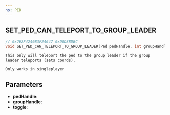 ```yaml
---
ns: PED
---
```

## SET_PED_CAN_TELEPORT_TO_GROUP_LEADER

```c
// 0x2E2F4240B3F24647 0xD0D8BDBC
void SET_PED_CAN_TELEPORT_TO_GROUP_LEADER(Ped pedHandle, int groupHandle, BOOL toggle);
```

```
This only will teleport the ped to the group leader if the group leader teleports (sets coords).

Only works in singleplayer
```

## Parameters
* **pedHandle**:
* **groupHandle**:
* **toggle**:
